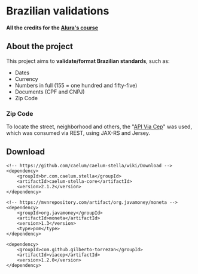 # Brazilian validations
**All the credits for the [Alura's course](https://www.alura.com.br/planos-cursos-online)**

## About the project

This project aims to **validate/format Brazilian standards**, such as:
* Dates
* Currency
* Numbers in full (155 = one hundred and fifty-five)
* Documents (CPF and CNPJ)
* Zip Code

### Zip Code
To locate the street, neighborhood and others, the "[API  Via Cep](http://viacep.com.br/)" was used, which was consumed via REST, using JAX-RS and Jersey.



## Download
```
<!-- https://github.com/caelum/caelum-stella/wiki/Download -->
<dependency>
	<groupId>br.com.caelum.stella</groupId>
	<artifactId>caelum-stella-core</artifactId>
	<version>2.1.2</version>
</dependency>
	
<!-- https://mvnrepository.com/artifact/org.javamoney/moneta -->
<dependency>
	<groupId>org.javamoney</groupId>
	<artifactId>moneta</artifactId>
	<version>1.3</version>
	<type>pom</type>
</dependency>

<dependency>
	<groupId>com.github.gilberto-torrezan</groupId>
	<artifactId>viacep</artifactId>
	<version>1.2.0</version>
</dependency>
```
